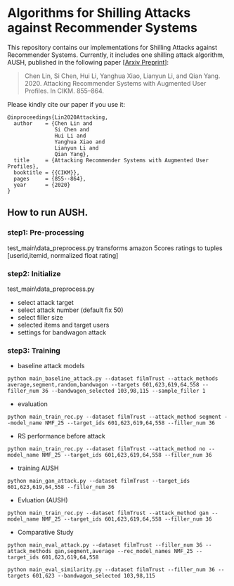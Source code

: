 # Algorithms for Shilling Attacks against Recommender Systems

This repository contains our implementations for Shilling Attacks against Recommender Systems. Currently, it includes one shilling attack algorithm, AUSH, published in the following paper [[Arxiv Preprint](https://arxiv.org/abs/2005.08164)]:

> Chen Lin, Si Chen, Hui Li, Yanghua Xiao, Lianyun Li, and Qian Yang. 2020. Attacking Recommender Systems with Augmented User Profiles. In CIKM. 855–864.

Please kindly cite our paper if you use it:

    @inproceedings{Lin2020Attacking,  
	  author    = {Chen Lin and
	               Si Chen and
	               Hui Li and
	               Yanghua Xiao and
	               Lianyun Li and
	               Qian Yang},
	  title     = {Attacking Recommender Systems with Augmented User Profiles},
	  booktitle = {{CIKM}},
	  pages     = {855--864},
	  year      = {2020}
    }  

## How to run AUSH.
### step1: Pre-processing
test_main\data_preprocess.py transforms amazon 5cores ratings to tuples [userid,itemid, normalized float rating]

### step2: Initialize
test_main\data_preprocess.py
 - select attack target
 - select attack number (default fix 50)
 - select filler size
 - selected items and target users
 - settings for bandwagon attack

### step3: Training

 - baseline attack models
 ```shell script
python main_baseline_attack.py --dataset filmTrust --attack_methods average,segment,random,bandwagon --targets 601,623,619,64,558 --filler_num 36 --bandwagon_selected 103,98,115 --sample_filler 1
```
 - evaluation
 ```shell script
python main_train_rec.py --dataset filmTrust --attack_method segment --model_name NMF_25 --target_ids 601,623,619,64,558 --filler_num 36
````

 - RS performance before attack
 ```shell script
python main_train_rec.py --dataset filmTrust --attack_method no --model_name NMF_25 --target_ids 601,623,619,64,558 --filler_num 36
````

 - training AUSH
 ```shell script
python main_gan_attack.py --dataset filmTrust --target_ids 601,623,619,64,558 --filler_num 36
````

 - Evluation (AUSH)
 ```shell script
python main_train_rec.py --dataset filmTrust --attack_method gan --model_name NMF_25 --target_ids 601,623,619,64,558 --filler_num 36
````

 - Comparative Study
 ```shell script
python main_eval_attack.py --dataset filmTrust --filler_num 36 --attack_methods gan,segment,average --rec_model_names NMF_25 --target_ids 601,623,619,64,558

python main_eval_similarity.py --dataset filmTrust --filler_num 36 --targets 601,623 --bandwagon_selected 103,98,115
```
 
 





